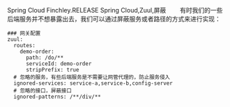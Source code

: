 Spring Cloud Finchley.RELEASE
Spring Cloud,Zuul,屏蔽
&emsp;&emsp;有时我们的一些后端服务并不想暴露出去，我们可以通过屏蔽服务或者路径的方式来进行实现：

```
### 网关配置
zuul:
  routes:
    demo-order:
      path: /do/**
      serviceId: demo-order
      stripPrefix: true
  # 忽略的服务，有些后端服务是不需要让网管代理的，防止服务侵入
  ignored-services: service-a,service-b,config-server
  # 忽略的接口，屏蔽接口
  ignored-patterns: /**/div/**
```

